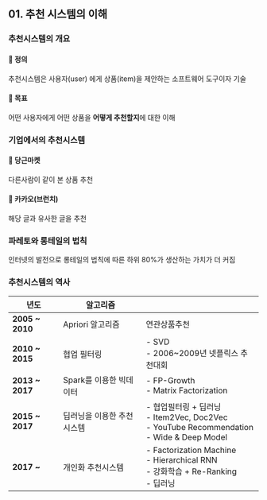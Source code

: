 ## 01. 추천 시스템의 이해

### 추천시스템의 개요

#### 🔹 정의

추천시스템은 사용자(user) 에게 상품(item)을 제안하는 소프트웨어 도구이자 기술

#### 🔹 목표

어떤 사용자에게 어떤 상품을 **어떻게 추천할지**에 대한 이해



### 기업에서의 추천시스템

#### 🔹 당근마켓

다른사람이 같이 본 상품 추천

#### 🔹 카카오(브런치)

해당 글과 유사한 글을 추천



### 파레토와 롱테일의 법칙

인터넷의 발전으로 롱테일의 법칙에 따른 하위 80%가 생산하는 가치가 더 커짐



### 추천시스템의 역사

| 년도            | 알고리즘                   |                                                              |
| --------------- | -------------------------- | ------------------------------------------------------------ |
| **2005 ~ 2010** | Apriori 알고리즘           | 연관상품추천                                                 |
| **2010 ~ 2015** | 협업 필터링                | - SVD  <br> - 2006~2009년 넷플릭스 추천대회                  |
| **2013 ~ 2017** | Spark를 이용한 빅데이터    | - FP-Growth <br> - Matrix Factorization                      |
| **2015 ~ 2017** | 딥러닝을 이용한 추천시스템 | - 협업필터링 + 딥러닝  <br>- Item2Vec, Doc2Vec   <br>- YouTube Recommendation <br>- Wide & Deep Model |
| **2017 ~**      | 개인화 추천시스템          | - Factorization Machine <br> - Hierarchical RNN <br> - 강화학습 + Re-Ranking <br> - 딥러닝 |

